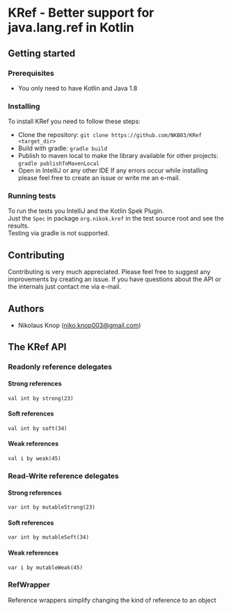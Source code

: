 # KRef - Better support for java.lang.ref in Kotlin

## Getting started
### Prerequisites
- You only need to have Kotlin and Java 1.8

### Installing
To install KRef you need to follow these steps:
- Clone the repository: `git clone https://github.com/NKB03/KRef <target_dir>`
- Build with gradle: `gradle build`
- Publish to maven local to make the library available for other projects: `gradle publishToMavenLocal`
- Open in IntelliJ or any other IDE 
If any errors occur while installing please feel free to create an issue or write me an e-mail.

### Running tests
To run the tests you IntelliJ and the Kotlin Spek Plugin.  
Just the `Spec` in package `org.nikok.kref` in the test source root and see the results.  
Testing via gradle is not supported.

## Contributing
Contributing is very much appreciated. Please feel free to suggest any improvements by creating an issue.
If you have questions about the API or the internals just contact me via e-mail.

## Authors
- Nikolaus Knop (niko.knop003@gmail.com)

## The KRef API
### Readonly reference delegates
#### Strong references
``
val int by strong(23)
``
#### Soft references
``
val int by soft(34)
``
#### Weak references 
``
val i by weak(45)
``

### Read-Write reference delegates
#### Strong references
``
var int by mutableStrong(23)
``
#### Soft references
``
var int by mutableSoft(34)
``
#### Weak references 
``
var i by mutableWeak(45)
``

### RefWrapper
Reference wrappers simplify changing the kind of reference to an object